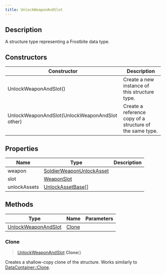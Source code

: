 ```yaml
---
title: UnlockWeaponAndSlot
---
```

## Description

A structure type representing a Frostbite data type.

## Constructors

| Constructor                                    | Description                                              |
| ---------------------------------------------- | -------------------------------------------------------- |
| UnlockWeaponAndSlot()                          | Create a new instance of this structure type.            |
| UnlockWeaponAndSlot(UnlockWeaponAndSlot other) | Create a reference copy of a structure of the same type. |

## Properties

| Name         | Type                                                 | Description |
| ------------ | ---------------------------------------------------- | ----------- |
| weapon       | [SoldierWeaponUnlockAsset](SoldierWeaponUnlockAsset) |             |
| slot         | [WeaponSlot](WeaponSlot)                             |             |
| unlockAssets | [UnlockAssetBase](UnlockAssetBase)\[\]               |             |

## Methods

| Type                                       | Name            | Parameters |
| ------------------------------------------ | --------------- | ---------- |
| [UnlockWeaponAndSlot](UnlockWeaponAndSlot) | [Clone](#clone) |            |

### Clone

> [UnlockWeaponAndSlot](UnlockWeaponAndSlot) **Clone**()

Creates a shallow-copy clone of the structure. Works similarly to [DataContainer::Clone](/vext/ref/shared/class/datacontainer#clone).
